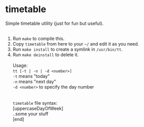 # timetable
Simple timetable utility (just for fun but useful).
<br><br>
1. Run `make` to compile this.<br>
2. Copy `timetable` from here to your `~/` and edit it as you need.<br>
3. Run `make install` to create a symlink in `/usr/bin/tt`.<br>
4. Run `make deinstall` to delete it.<br><br>
Usage:<br>
`tt [-t | -n | -d <number>]`<br>
`-t` means "today"<br>
`-n` means "next day"<br>
`-d <number>` to specify the day number<br>
<br><br>
`timetable` file syntax:<br>
[uppercaseDayOfWeek]<br>
..some your stuff<br>
[end]
